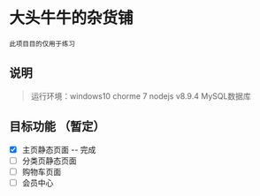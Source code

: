 # 大头牛牛的杂货铺
    此项目目的仅用于练习

	
## 说明

>  运行环境：windows10  chorme 7  nodejs v8.9.4  MySQL数据库


## 目标功能 （暂定）
- [x] 主页静态页面  --  完成
- [ ] 分类页静态页面
- [ ] 购物车页面
- [ ] 会员中心
